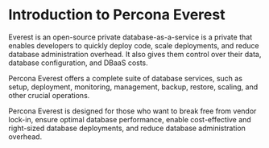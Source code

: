 # Introduction to Percona Everest

Everest is an open-source private database-as-a-service is a private that enables developers to quickly deploy code, scale deployments, and reduce database administration overhead. It also gives them control over their data, database configuration, and DBaaS costs.

Percona Everest offers a complete suite of database services, such as setup, deployment, monitoring, management, backup, restore, scaling, and other crucial operations.

Percona Everest is designed for those who want to break free from vendor lock-in, ensure optimal database performance, enable cost-effective and right-sized database deployments, and reduce database administration overhead.


[percona_services]: https://www.percona.com/services
[community]: https://www.percona.com/forums/questions-discussions/everest
[Technical Preview]: details/glossary.md#technical-preview
